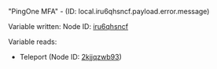 "PingOne MFA" - (ID: local.iru6qhsncf.payload.error.message)

Variable written:
Node ID: [iru6qhsncf](../nodes/iru6qhsncf.md)

Variable reads:
* Teleport (Node ID: [2kjjqzwb93](../nodes/2kjjqzwb93.md))
